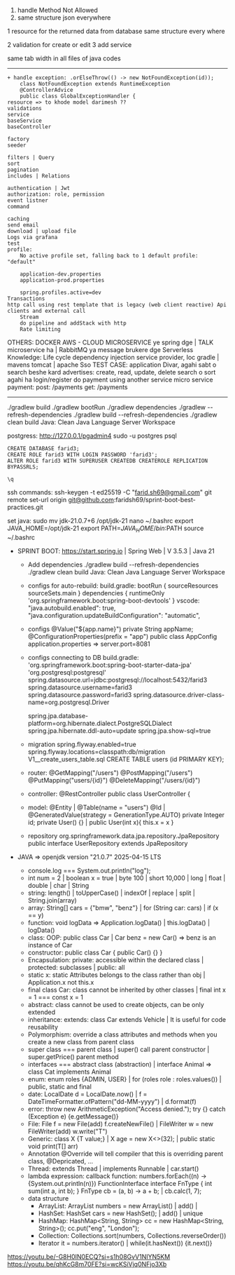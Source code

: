 1. handle Method Not Allowed
2. same structure json everywhere

1 resource for the returned data from database
same structure every where

2 validation for create or edit
3 add service

same tab width in all files of java codes

---

    + handle exception: .orElseThrow(() -> new NotFoundException(id));
    	class NotFoundException extends RuntimeException
    	@ControllerAdvice
    	public class GlobalExceptionHandler {
    resource => to khode model darimesh ??
    validations
    service
    baseService
    baseController

    factory
    seeder

    filters | Query
    sort
    pagination
    includes | Relations

    authentication | Jwt
    authorization: role, permission
    event listner
    command

    caching
    send email
    download | upload file
    Logs via grafana
    test
    profile:
    	No active profile set, falling back to 1 default profile: "default"

    	application-dev.properties
    	application-prod.properties

    	spring.profiles.active=dev
    Transactions
    http call using rest template that is legacy (web client reactive) Api clients and external call
    	Stream
    	do pipeline and addStack with http
    	Rate limiting

OTHERS:
DOCKER
AWS - CLOUD
MICROSERVICE ye spring dge | TALK microservice ha | RabbitMQ ya message brukere dge
Serverless
Knowledge:
Life cycle
dependency injection
service provider, Ioc
gradle | mavens
tomcat | apache
Sso
TEST CASE:
application Divar, agahi sabt o search beshe kard
advertises: create, read, update, delete
search o sort agahi ha
login/register
do payment using another service
micro service payment: post: /payments get: /payments

---

./gradlew build
./gradlew bootRun
./gradlew dependencies
./gradlew --refresh-dependencies
./gradlew build --refresh-dependencies
./gradlew clean build
Java: Clean Java Language Server Workspace

postgress:
http://127.0.0.1/pgadmin4
sudo -u postgres psql

    CREATE DATABASE farid3;
    CREATE ROLE farid3 WITH LOGIN PASSWORD 'farid3';
    ALTER ROLE farid3 WITH SUPERUSER CREATEDB CREATEROLE REPLICATION BYPASSRLS;

    \q

ssh commands:
ssh-keygen -t ed25519 -C "farid.sh69@gmail.com"
git remote set-url origin git@github.com:faridsh69/sprint-boot-best-practices.git

set java:
sudo mv jdk-21.0.7+6 /opt/jdk-21
nano ~/.bashrc
export JAVA_HOME=/opt/jdk-21
export PATH=$JAVA_HOME/bin:$PATH
source ~/.bashrc

- SPRINT BOOT: https://start.spring.io | Spring Web | V 3.5.3 | Java 21

  - Add dependencies
    ./gradlew build --refresh-dependencies
    ./gradlew clean build
    Java: Clean Java Language Server Workspace
  - configs for auto-rebuild:
    build.gradle:
    bootRun { sourceResources sourceSets.main }
    dependencies { runtimeOnly 'org.springframework.boot:spring-boot-devtools' }
    vscode:
    "java.autobuild.enabled": true,
    "java.configuration.updateBuildConfiguration": "automatic",
  - configs @Value("${app.name}") private String appName;
    @ConfigurationProperties(prefix = "app") public class AppConfig
    application.properties => server.port=8081
  - configs connecting to DB
    build.gradle:
    'org.springframework.boot:spring-boot-starter-data-jpa'
    'org.postgresql:postgresql'
    spring.datasource.url=jdbc:postgresql://localhost:5432/farid3
    spring.datasource.username=farid3
    spring.datasource.password=farid3
    spring.datasource.driver-class-name=org.postgresql.Driver

    spring.jpa.database-platform=org.hibernate.dialect.PostgreSQLDialect
    spring.jpa.hibernate.ddl-auto=update
    spring.jpa.show-sql=true

  - migration
    spring.flyway.enabled=true
    spring.flyway.locations=classpath:db/migration
    V1\_\_create_users_table.sql
    CREATE TABLE users (id PRIMARY KEY);
  - router:
    @GetMapping("/users")
    @PostMapping("/users")
    @PutMapping("users/{id}")
    @DeleteMapping("/users/{id}")
  - controller:
    @RestController
    public class UserController {
  - model: @Entity | @Table(name = "users")
    @Id | @GeneratedValue(strategy = GenerationType.AUTO)
    private Integer id;
    private User() {} | public User(int x){ this.x = x }
  - repository
    org.springframework.data.jpa.repository.JpaRepository
    public interface UserRepository extends JpaRepository

- JAVA => openjdk version "21.0.7" 2025-04-15 LTS
  - console.log === System.out.println("log");
  - int num = 2 | boolean x = true | byte 100 | short 10,000 | long | float | double | char | String
  - string: length() | toUpperCase() | indexOf | replace | split | String.join(array)
  - array: String[] cars = {"bmw", "benz"} | for (String car: cars) | if (x == y)
  - function: void logData => Application.logData() | this.logData() | logData()
  - class: OOP: public class Car | Car benz = new Car() => benz is an instance of Car
  - constructor: public class Car { public Car() {} }
  - Encapsulation: private: accessible within the declared class | protected: subclasses | public: all
  - static x: static Attributes belongs to the class rather than obj | Application.x not this.x
  - final class Car: class cannot be inherited by other classes | final int x = 1 === const x = 1
  - abstract: class cannot be used to create objects, can be only extended
  - inheritance: extends: class Car extends Vehicle | It is useful for code reusability
  - Polymorphism: override a class attributes and methods when you create a new class from parent class
  - super class === parent class | super() call parent constructor | super.getPrice() parent method
  - interfaces === abstract class (abstraction) | interface Animal => class Cat implements Animal
  - enum: enum roles {ADMIN, USER} | for (roles role : roles.values()) | public, static and final
  - date: LocalDate d = LocalDate.now() | f = DateTimeFormatter.ofPattern("dd-MM-yyyy") | d.format(f)
  - error: throw new ArithmeticException("Access denied."); try {} catch (Exception e) {e.getMessage()}
  - File: File f = new File(add) f.createNewFile() | FileWriter w = new FileWriter(add) w.write("T")
  - Generic: class X<T> {T value;} | X<int> age = new X<>(32); | public static <T> void print(T[] arr)
  - Annotation @Override will tell compiler that this is overriding parent class, @Depricated, ...
  - Thread: extends Thread | implements Runnable | car.start()
  - lambda expression: callback function: numbers.forEach((n) -> {System.out.println(n)}) FunctionInterface
    interface FnType { int sum(int a, int b); }
    FnType cb = (a, b) -> a + b; | cb.calc(1, 7);
  - data structure
    - ArrayList: ArrayList<int> numbers = new ArrayList<int>() | add() |
    - HashSet: HashSet<String> cars = new HashSet<String>(); | add() | unique
    - HashMap: HashMap<String, String> cc = new HashMap<String, String>(); cc.put("eng", "London");
    - Collection: Collections.sort(numbers, Collections.reverseOrder())
    - Iterator<String> it = numbers.iterator() | while(it.hasNext()) {it.next()}

https://youtu.be/-G8H0IN0ECQ?si=s1h08GvV1NIYN5KM
https://youtu.be/qhKcG8m70FE?si=wcKSiVjq0NFjo3Xb
